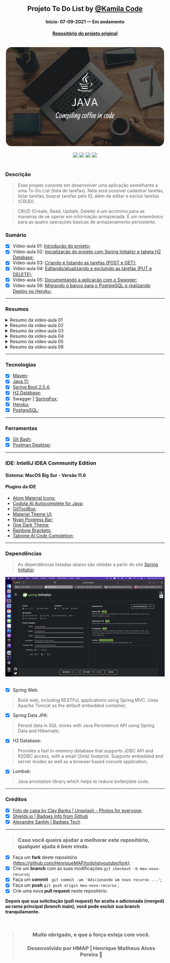 <div align="center">

## Projeto To Do List by [@Kamila Code](https://github.com/Kamilahsantos/)

#### Início: 07-09-2021 — Em andamento

#### [Repositório do projeto original](https://github.com/Kamilahsantos/serie-todo-list-youtube)

</div>
<br>
<div align="center">
<img width="500" src="https://github.com/HenriqueMAP/todolistyoutube/blob/master/JAVA-Cover.png?raw=true">
</div>
<br>
<div align="center">
<img src="https://img.shields.io/github/issues/HenriqueMAP/todolistyoutube">
<img src="https://img.shields.io/github/forks/HenriqueMAP/todolistyoutube">
<img src="https://img.shields.io/github/stars/HenriqueMAP/todolistyoutube">
<img src="https://img.shields.io/github/license/HenriqueMAP/todolistyoutube">
</div>
<br>

### Descrição

> Esse projeto consiste em desenvolver uma aplicação semelhante a uma To-Do List (lista de tarefas).
> Nela será possível cadastrar tarefas, listar tarefas, buscar tarefas pelo ID, além de editar e excluir tarefas (CRUD).

> CRUD (Create, Read, Update, Delete) é um acrônimo para as maneiras de se operar em informação armazenada. 
> É um mnemônico para as quatro operações básicas de armazenamento persistente.

### Sumário

- [x] Vídeo-aula 01: [Introdução do projeto;](https://youtu.be/un7EgWqgNMs)
- [x] Vídeo-aula 02: [Inicialização do projeto com Spring Initializr e tabela H2 Database;](https://youtu.be/x0QtRR0Gp40)
- [x] Vídeo-aula 03: [Criando e listando as tarefas (POST e GET);](https://youtu.be/fR1O_U7Wd-c)
- [x] Vídeo-aula 04: [Editando/atualizando e excluindo as tarefas (PUT e DELETE);](https://youtu.be/jX6LAQQGunY)
- [x] Vídeo-aula 05: [Documentando a aplicação com o Swagger;]()
- [x] Vídeo-aula 06: [Migrando o banco para o PostgreSQL e realizando Deploy no Heroku;]()
<hr>

### Resumos

<details>
    <summary> Resumo da vídeo-aula 01</summary>
    <hr>
</details>
<details>
    <summary> Resumo da vídeo-aula 02</summary>
<br>
    <div align="center">
      <img target="_blank" alt="" width="500" src="https://github.com/HenriqueMAP/todolistyoutube/blob/master/Aula-2-Imagem-1.png?raw=true">
      <img target="_blank" alt="" width="500" src="https://github.com/HenriqueMAP/todolistyoutube/blob/master/Aula-2-Imagem-2.png?raw=true">
      <img target="_blank" alt="" width="500" src="https://github.com/HenriqueMAP/todolistyoutube/blob/master/Aula-2-Imagem-3.png?raw=true">
    </div>
<br>

> Após clicar no botão de "Run" na classe "TodolistyoutubeApplication", copiar o endereço URL informado no console `jdbc:h2:mem:todolistyoutube`, conforme imagem 2 mostrada acima.
> 
> Abrir o endereço `http://localhost:8080/h2-console` no navegador, e inserir o endereço copiado (mencionado acima) no campo JDBC URL, conforme imagem abaixo.

<img target="_blank" alt="" width="500" src="https://github.com/HenriqueMAP/todolistyoutube/blob/master/Aula-2-localhost-8080-h2-console.png?raw=true">
    <hr>
</details>
<details>
    <summary> Resumo da vídeo-aula 03</summary>
<br>

> Utilizando o Postman como plataforma de desenvolvimento de `API`, através da URL `http://localhost:8080/api/v1/tasks`.
>
> Para criar a primeira tarefa, utilize o método `POST`. Após isso, selecione `Body` -> `raw` -> `JSON`, digite o código abaixo e clique no botão `SEND`:

```json
{
"title": "Gravando o terceiro vídeo",
"description":"Vídeo sobre criação e listagem de tarefas.",
"deadLine": "2021-09-30"
}
```

> O valor retornado no console do Postman, através do método `GET`, é mostrado abaixo:

```json
{
    "id": 1,
    "title": "Gravando o terceiro vídeo",
    "description": "Vídeo sobre criação e listagem de tarefas.",
    "deadLine": "2021-09-30T00:00:00.000+00:00",
    "createdAt": "2021-09-21T22:34:04.228+00:00",
    "updatedAt": "2021-09-21T22:34:04.228+00:00"
}
```

<img alt="" width="500" src="https://github.com/HenriqueMAP/todolistyoutube/blob/master/Aula-3-Post-Task-Postman-localhost.png?raw=true">

> Simulando erro, omitindo a informação de data no campo `deadLine`:

<img target="_blank" alt="" width="500" src="https://github.com/HenriqueMAP/todolistyoutube/blob/master/Aula-3-Simulando-Erro-500.png?raw=true">
<img target="_blank" alt="" width="500" src="https://github.com/HenriqueMAP/todolistyoutube/blob/master/Aula-3-Simulando-Erro-500-IntelliJ.png?raw=true">

> Obtendo todas as tarefas criadas:

<img target="_blank" alt="" width="500" src="https://github.com/HenriqueMAP/todolistyoutube/blob/master/Aula-3-getAllTasks.png?raw=true">

> Obtendo tarefa por ID:

<img target="_blank" alt="" width="500" src="https://github.com/HenriqueMAP/todolistyoutube/blob/master/Aula-3-getTaskById.png?raw=true">

> Buscando todas as tarefas utilizando o `SELECT` na `H2 Database`:

<img target="_blank" alt="" width="500" src="https://github.com/HenriqueMAP/todolistyoutube/blob/master/Aula-3-SELECT-H2-Database-AllTasks.png?raw=true">

> Buscando somente as tarefas por `ID` utilizando o `SELECT` na `H2 Database`:

<img target="_blank" alt="" width="500" src="https://github.com/HenriqueMAP/todolistyoutube/blob/master/Aula-3-SELECT-H2-Database-TaskById.png?raw=true">

<hr>
</details>
<details>
    <summary> Resumo da vídeo-aula 04</summary>

> Realizando a atualização (PUT) e exclusão  (DELETE) de tarefas da nossa aplicação.
> 
> Lembrando que é necessário incluir a tarefa no banco de dados a cada atualização do código, 
> uma vez que o banco de dados atual não mantém o armazenamento das tarefas após ser desligado.
> 
> Isso será corrigido nas próximas aulas.

> DELETE - Excluindo a tarefa do banco de dados:
> 
> > POST - Inserindo a tarefa:

```json
{
    "id": 1,
    "title": "Gravando o quarto vídeo (04 de 06)",
    "description": "Vídeo sobre update e delete das tarefas.",
    "deadLine": "2021-09-27T19:00:00.000+03:00"
}
```

> > DELETE - Para esse método, o comando é vazio e, consequentemente, o retorno também:

<img target="_blank" alt="" width="500" src="https://github.com/HenriqueMAP/todolistyoutube/blob/master/Aula-4-PUT-updateTaskById.png?raw=true">

> PUT - Atualizando o título, a descrição e a data máxima da tarefa no banco de dados:
> 
> > POST - Inserindo a tarefa:

```json
{
    "id": 1,
    "title": "Gravando o quarto vídeo",
    "description": "Vídeo sobre editar/atualizar e excluir as tarefas.",
    "deadLine": "2021-10-05T00:00:00.000+00:00"
}
```

> > PUT - Atualizando a tarefa:

```json
{
    "id": 1,
    "title": "Gravando o quarto vídeo (04 de 06)",
    "description": "Vídeo sobre update e delete das tarefas.",
    "deadLine": "2021-09-27T19:00:00.000+03:00"
}
```

> > Retorno do método PUT:

```json
{
    "id": 1,
    "title": "Gravando o quarto vídeo (04 de 06)",
    "description": "Vídeo sobre update e delete das tarefas.",
    "deadLine": "2021-09-27T19:00:00.000+03:00"
    "createdAt": "2021-09-28T21:38:44.329+00:00",
    "updatedAt": "2021-09-28T21:45:01.896+00:00"
}
```

> > Veja que após a atualização da tarefa através do método PUT,
> > as datas de criação e atualização possuem horários diferentes.

<img target="_blank" alt="" width="500" src="https://github.com/HenriqueMAP/todolistyoutube/blob/master/Aula-4-DELETE-deleteTaskById.png?raw=true">
    <hr>
</details>
<details>
    <summary> Resumo da vídeo-aula 05</summary>

> Refatoração: Ao passar uma tarefa utilizando o método POST, é necessário informar o horário.
> A partir disso, o banco de dados armazena considerando o fuso horário local.

<img target="_blank" alt="" width="500" src="https://github.com/HenriqueMAP/todolistyoutube/blob/master/Aula-5-POST-Task.png?raw=true">

> Envio do método POST

```JSON

{
    "title": "Gravando o quinto vídeo (05 de 06)",
    "description": "Vídeo sobre documentação e refatoração do código.",
    "deadLine": "2021-10-05T19:00:00"
}

```

> Tarefa armazenada no banco de dados

```JSON

{
    "id": 1,
    "title": "Gravando o quinto vídeo (05 de 06)",
    "description": "Vídeo sobre documentação e refatoração do código.",
    "deadLine": "2021-10-05T19:00:00",
    "createdAt": "2021-10-05T19:21:20.731054",
    "updatedAt": "2021-10-05T19:21:20.73111"
}

```

> Informações no console

<img target="_blank" alt="" width="500" src="https://github.com/HenriqueMAP/todolistyoutube/blob/master/Aula-5-POST-Informacoes-Console.png?raw=true">

> 2021-10-05 19:21:20.686  INFO 967 --- [nio-8080-exec-4] c.k.t.controller.TaskController          : Criando uma nova tarefa com as informações 
> [Task(id=null, title=Gravando o quinto vídeo (05 de 06), description=Vídeo sobre documentação e refatoração do código., deadLine=2021-10-05T19:00, createdAt=null, updatedAt=null)]


<hr>
</details>
<details>
    <summary> Resumo da vídeo-aula 06</summary>
</details>

<hr>

### Tecnologias

- [x] [Maven](https://maven.apache.org/guides/getting-started/maven-in-five-minutes.html);
- [x] [Java 11](https://www.oracle.com/br/java/technologies/javase/jdk11-archive-downloads.html);
- [x] [Spring Boot 2.5.4](https://spring.io/projects/spring-boot);
- [x] [H2 Database](https://www.h2database.com/html/main.html);
- [x] Swagger | [SpringFox](https://springfox.github.io/springfox/);
- [x] [Heroku](https://devcenter.heroku.com/categories/java-support);
- [x] [PostgreSQL](https://www.postgresql.org);

<hr>

### Ferramentas

- [x] [Git Bash](https://git-scm.com/downloads);
- [x] [Postman Desktop](https://www.postman.com);

<hr>

### IDE: IntelliJ IDEA Community Edition

#### Sistema: MacOS Big Sur - Versão 11.6

#### Plugins da IDE

- [Atom Material Icons](https://plugins.jetbrains.com/plugin/10044-atom-material-icons);
- [Codota AI Autocomplete for Java](https://plugins.jetbrains.com/plugin/7638-codota-ai-autocomplete-for-java-and-javascript);
- [GitToolBox](https://plugins.jetbrains.com/plugin/7499-gittoolbox);
- [Material Theme UI](https://plugins.jetbrains.com/plugin/8006-material-theme-ui);
- [Nyan Progress Bar](https://plugins.jetbrains.com/plugin/8575-nyan-progress-bar);
- [One Dark Theme](https://plugins.jetbrains.com/plugin/11938-one-dark-theme);
- [Rainbow Brackets](https://plugins.jetbrains.com/plugin/10080-rainbow-brackets);
- [Tabnine AI Code Completion](https://plugins.jetbrains.com/plugin/12798-tabnine-ai-code-completion-js-java-python-ts-rust-go-php--more);

<hr>

### Dependências

> As dependências listadas abaixo são obtidas a partir do site [Spring Initializr](https://start.spring.io).

<div align="center">
<img target="_blank" width="auto" src="https://github.com/HenriqueMAP/todolistyoutube/blob/master/Spring-initializr.png?raw=true">
</div>
<br>

- [x] Spring Web: 
> Build web, including RESTFul, applications using Spring MVC. 
> Uses Apache Tomcat as the default embedded container;
- [x] Spring Data JPA:
> Persist data in SQL stores with Java Persistence API using Spring Data and Hibernate;
- [x] H2 Database:
> Provides a fast in-memory database that supports JDBC API and R2DBC access, with a small (2mb)
> footprint. Supports embedded and server modes as well as a browser based console  application;
- [x] Lombok:
> Java annotation library which helps to reduce bollerplate code.

<hr>

### Créditos

- [x] [Foto de capa by Clay Banks | Unsplash - Photos for everyone;](https://unsplash.com/photos/oO6Gm16Cqcg)
- [x] [Shields.io | Badges Info from Github](https://img.shields.io)
- [x] [Alexandre Sanlim | Badges Tech](https://github.com/alexandresanlim/Badges4-README.md-Profile)

<hr>

> ### Caso você queira ajudar a melhorar este repositório, qualquer ajuda é bem vinda.

- [x] Faça um **fork** deste repositório (https://github.com/HenriqueMAP/todolistyoutube/fork);
- [x] Crie um **branch** com as suas modificações ` git checkout -b meu-novo-recurso `;
- [x] Faça um **commit** ` git commit -am 'Adicionando um novo recurso ...'`;
- [x] Faça um **push** ` git push origin meu-novo-recurso ` ;
- [x] Crie uma nova **pull request** neste repositório.

**Depois que sua solicitação (pull request) for aceita e adicionada (merged) ao ramo principal (branch main), você pode excluir sua branch tranquilamente.**

<div align="center">

<br>

> ### **Muito obrigado, e que a força esteja com você.**
>
> ### Desenvolvido por **HMAP | Henrique Matheus Alves Pereira** 🦁

</div>
